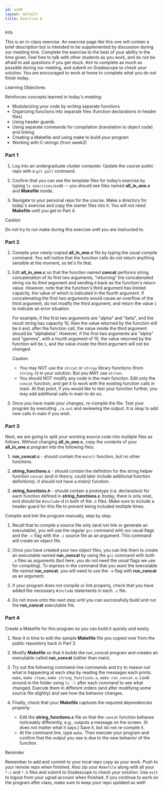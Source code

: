 ```yaml
---
id: ex08
layout: default
title: Exercise 8
---
```


<div class='admonition info'>
<div class='title'>Info</div>
<div class='content'>
<p>This is an in-class exercise. An exercise page like this one will contain a brief description but is intended to be supplemented by discussion during our meeting time. Complete the exercise to the best of your ability in the time given. Feel free to talk with other students as you work, and do not be afraid to ask questions if you get stuck. Aim to complete as much as possible during our meeting, and submit on Gradescope to check your solution. You are encouraged to work at home to complete what you do not finish today.</p>
</div>
</div>

<div class='admonition tip'>
<div class='title'>Learning Objectives</div>
<div class='content'>
<p>Reinforces concepts learned in today's meeting:</p>
<ul>
<li>Modularizing your code by writing separate functions</li>
<li>Organizing functions into separate files (function declarations in header files)</li>
<li>Using header guards</li>
<li>Using separate commands for compilation (translation to object code) and linking</li>
<li>Creating a Makefile and using make to build your program</li>
<li>Working with C-strings (from week2)</li>
</ul>
</div>
</div>

### Part 1
1.	Log into an undergraduate cluster computer. Update the course public repo with a `git pull` command. 

2.	Confirm that you can see the template files for today’s exercise by typing `ls exercises/ex08` -- you should see files named **all_in_one.c** and **Makefile** inside.

3.	Navigate to your personal repo for the course. Make a directory for today's exercise and copy the starter files into it. You will not need **Makefile** until you get to Part 4.

<div class='admonition caution'>
<div class='title'>Caution</div>
<div class='content'>
<p>Do not try to run make during this exercise until you are instructed to.</p>
</div>
</div>

### Part 2
1.	Compile your newly-copied **all_in_one.c** file by typing the usual compile command. You will notice that the function calls do not return anything sensible at the moment, so let's fix that.

2.	Edit **all_in_one.c** so that the function named **concat** performs string concatenation of its first two arguments, “returning” the concatenated string via its third argument and sending `0` back as the function's return value. However, note that the function's third argument has limited capacity, the value of which is indicated in the fourth argument. If concatenating the first two arguments would cause an overflow of the third argument, do not modify the third argument, and return the value `1` to indicate an error situation.

	For example, if the first two arguments are "alpha" and "beta", and the result string has capacity 10, then the value returned by the function will be `0` and, after the function call, the value inside the third argument should be "alphabeta". However, if the first two arguments are "alpha" and "gamma", with a fourth argument of 10, the value returned by the function will be `1`, and the value inside the third argument will not be changed.
	<div class='admonition caution'>
	<div class='title'>Caution</div>
	<div class='content'>
	<ul>
	<li>You may NOT use the <code>strcat</code> or <code>strcpy</code> library functions (from <code>string.h</code>) in your solution. But you MAY use <code>strlen</code>.</li>
	<li>You should NOT modify any code in the main function. Edit only the <code>concat</code> function, and get it to work with the existing function calls in main. At that point, if you would like to test your function further, you may add additional calls in main to do so.</li>
	</ul>
	</div>
	</div>

3.	Once you have made your changes, re-compile the file. Test your program by executing `./a.out` and reviewing the output. It is okay to add new calls in main if you wish.

### Part 3
Next, we are going to split your working source code into multiple files as follows. Without changing **all_in_one.c**, copy the contents of your **all_in_one.c** program into the following files:

1.	**run_concat.c** - should contain the `main()` function, but no other functions.

2.	**string_functions.c** - should contain the definition for the string helper function `concat` (and in theory, could later include additional function definitions). It should not have a *main()* function.

3.	**string_functions.h** - should contain a prototype (i.e. declaration) for each function defined in **string_functions.c** (today, there is only one), and should be `#include`-d in both of the .c files. Make sure to include a header guard for this file to prevent being included multiple times. 

Compile and link the program manually, step by step.

1.	Recall that to compile a source file only (and not link or generate an executable), you will use the regular `gcc` command with our usual flags and the `-c` flag with the `.c` source file as an argument.  This command will create an object file.

2.	Once you have created your two object files, you can link them to create an executable named **run_concat** by using the `gcc` command with both `.o` files as arguments (but here, you do not need the usual flags we use for compiling).  To express in the command that you want the executable file named **run_concat**, you will need to use the `-o` flag with **run_concat** as an argument.

3.	If your program does not compile or link properly, check that you have added the necessary `#include` statements in each `.c` file.

4.	Do not move onto the next step until you can successfully build and run the **run_concat** executable file.

### Part 4
Create a Makefile for this program so you can build it quickly and easily.

1.	Now it is time to edit the sample **Makefile** file you copied over from the public repository back in Part 3.

2.	Modify **Makefile** so that it builds the *run_concat* program and creates an executable called **run_concat** (rather than main).

3.	Try out the following command-line commands and try to reason out what is happening at each step by reading the messages each prints: `make`, `make clean`, `make string_functions.o`, `make run_concat.o`.  Look around in the folder using `ls -l` after each command to see what changed.  Execute them in different orders (and after modifying some source file slightly) and see how the behavior changes.

4.	Finally, check that your **Makefile** captures the required dependencies properly:
	*	Edit the **string_functions.c** file so that the `concat` function behaves noticeably differently, e.g., outputs a message on the screen. (It does not matter what it says.)  Save it, but do not re-compile it.
	*	At the command line, type `make`. Then execute your program and confirm that the output you see is due to the new behavior of the function.

<div class='admonition tip'>
<div class='title'>Reminder</div>
<div class='content'>
<p>Remember to add and commit to your local repo copy as your work. Push to your remote repo when finished. Also zip your <code>Makefile</code> along with all your <code>*.c</code> and <code>*.h</code> files and submit to Gradescope to check your solution. Use <code>exit</code> to logout from your ugrad account when finished. If you continue to work on the program after class, make sure to keep your repo updated as well!</p>
</div>
</div>
